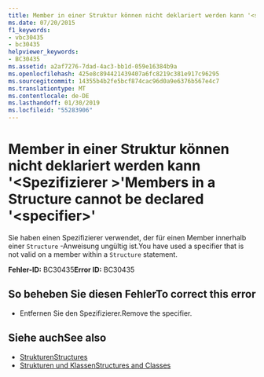 ```yaml
---
title: Member in einer Struktur können nicht deklariert werden kann '<specifier>"
ms.date: 07/20/2015
f1_keywords:
- vbc30435
- bc30435
helpviewer_keywords:
- BC30435
ms.assetid: a2af7276-7dad-4ac3-bb1d-059e16384b9a
ms.openlocfilehash: 425e8c894421439407a6fc8219c381e917c96295
ms.sourcegitcommit: 14355b4b2fe5bcf874cac96d0a9e6376b567e4c7
ms.translationtype: MT
ms.contentlocale: de-DE
ms.lasthandoff: 01/30/2019
ms.locfileid: "55283906"
---
```

# <a name="members-in-a-structure-cannot-be-declared-specifier"></a><span data-ttu-id="a3d26-102">Member in einer Struktur können nicht deklariert werden kann '\<Spezifizierer >'</span><span class="sxs-lookup"><span data-stu-id="a3d26-102">Members in a Structure cannot be declared '\<specifier>'</span></span>
<span data-ttu-id="a3d26-103">Sie haben einen Spezifizierer verwendet, der für einen Member innerhalb einer `Structure` -Anweisung ungültig ist.</span><span class="sxs-lookup"><span data-stu-id="a3d26-103">You have used a specifier that is not valid on a member within a `Structure` statement.</span></span>  
  
 <span data-ttu-id="a3d26-104">**Fehler-ID:** BC30435</span><span class="sxs-lookup"><span data-stu-id="a3d26-104">**Error ID:** BC30435</span></span>  
  
## <a name="to-correct-this-error"></a><span data-ttu-id="a3d26-105">So beheben Sie diesen Fehler</span><span class="sxs-lookup"><span data-stu-id="a3d26-105">To correct this error</span></span>  
  
-   <span data-ttu-id="a3d26-106">Entfernen Sie den Spezifizierer.</span><span class="sxs-lookup"><span data-stu-id="a3d26-106">Remove the specifier.</span></span>  
  
## <a name="see-also"></a><span data-ttu-id="a3d26-107">Siehe auch</span><span class="sxs-lookup"><span data-stu-id="a3d26-107">See also</span></span>
- [<span data-ttu-id="a3d26-108">Strukturen</span><span class="sxs-lookup"><span data-stu-id="a3d26-108">Structures</span></span>](../../visual-basic/programming-guide/language-features/data-types/structures.md)
- [<span data-ttu-id="a3d26-109">Strukturen und Klassen</span><span class="sxs-lookup"><span data-stu-id="a3d26-109">Structures and Classes</span></span>](../../visual-basic/programming-guide/language-features/data-types/structures-and-classes.md)
